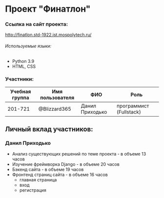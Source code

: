 # Проект "Финатлон"

### Ссылка на сайт проекта:
http://finatlon.std-1922.ist.mospolytech.ru/

###### Используемые языки:
* Python 3.9
* HTML, CSS

### Участники:

| Учебная группа | Имя пользователя | ФИО                      | Роль                   | 
|----------------|------------------|--------------------------|------------------------|
| 201-721        | @Blizzard365     | Данил Приходько          | программист (Fullstack) | 

## Личный вклад участников:

### Данил Приходько 

* Анализ существующих решений по теме проекта - в объеме 13 часов
* Изучение фреймворка Django - в объеме 20 часов
* Бэкенд сайта - в объеме 19 часов
* Фронтенд страниц сайта - в объеме 16 часов
  * главная страница
  * вход
  * регистрация
